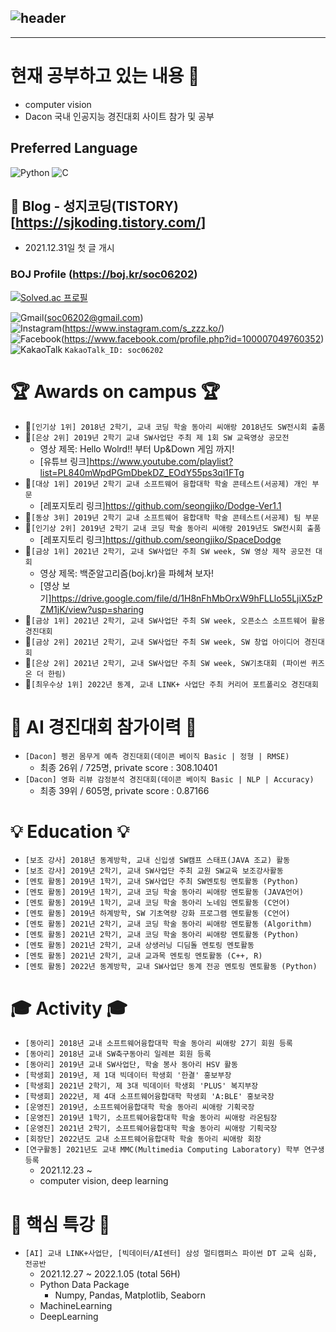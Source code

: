 ![header](https://capsule-render.vercel.app/api?type=waving&color=auto&height=300&section=header&text=SEONGJI-KO&fontSize=90&animation=fadeIn&fontAlignY=38&desc=Huh,%20GitHub%20is%20fun%20:\)%20Hi%20There!&descAlignY=51&descAlign=62)
---

---
                                                
<!---
SeongjiGo/SeongjiGo is a ✨ special ✨ repository because its `README.md` (this file) appears on your GitHub profile.
You can click the Preview link to take a look at your changes.
--->

# 현재 공부하고 있는 내용 📓
- computer vision
- Dacon 국내 인공지능 경진대회 사이트 참가 및 공부

## Preferred Language
![Python](https://img.shields.io/badge/python-3670A0?style=for-the-badge&logo=python&logoColor=ffdd54)
![C](https://img.shields.io/badge/c-%2300599C.svg?style=for-the-badge&logo=c&logoColor=white)</br>

## 📝 Blog - 성지코딩(TISTORY) [https://sjkoding.tistory.com/]
- 2021.12.31일 첫 글 개시 

### BOJ Profile (https://boj.kr/soc06202)
[![Solved.ac
프로필](http://mazassumnida.wtf/api/v2/generate_badge?boj=soc06202)](https://solved.ac/soc06202)

![Gmail](https://img.shields.io/badge/Gmail-D14836?style=for-the-badge&logo=gmail&logoColor=white)(soc06202@gmail.com)</br>
![Instagram](https://img.shields.io/badge/s_zzz.ko-%23E4405F.svg?style=for-the-badge&logo=Instagram&logoColor=white)(https://www.instagram.com/s_zzz.ko/)</br>
![Facebook](https://img.shields.io/badge/Facebook-%231877F2.svg?style=for-the-badge&logo=Facebook&logoColor=white)(https://www.facebook.com/profile.php?id=100007049760352)</br>
![KakaoTalk](https://img.shields.io/badge/kakaotalk-ffcd00.svg?style=for-the-badge&logo=kakaotalk&logoColor=000000) `KakaoTalk_ID: soc06202`</br>

<!---[![Anurag's GitHub stats](https://github-readme-stats.vercel.app/api?username=SeongjiGo)](https://github.com/anuraghazra/github-readme-stats)--->

# :trophy: Awards on campus :trophy:
- 🥇`[인기상 1위] 2018년 2학기, 교내 코딩 학술 동아리 씨애랑 2018년도 SW전시회 출품`
- 🥈`[은상 2위] 2019년 2학기 교내 SW사업단 주최 제 1회 SW 교육영상 공모전`
  - 영상 제목: Hello Wolrd!! 부터 Up&Down 게임 까지!
  - [유튜브 링크]https://www.youtube.com/playlist?list=PL840mWpdPGmDbekDZ_EOdY55ps3qi1FTg
- 🥇`[대상 1위] 2019년 2학기 교내 소프트웨어 융합대학 학술 콘테스트(서공제) 개인 부문`
  - [레포지토리 링크]https://github.com/seongjiko/Dodge-Ver1.1
- 🥉`[동상 3위] 2019년 2학기 교내 소프트웨어 융합대학 학술 콘테스트(서공제) 팀 부문`
- 🥈`[인기상 2위] 2019년 2학기 교내 코딩 학술 동아리 씨애랑 2019년도 SW전시회 출품`
  - [레포지토리 링크]https://github.com/seongjiko/SpaceDodge
- 🥇`[금상 1위] 2021년 2학기, 교내 SW사업단 주최 SW week, SW 영상 제작 공모전 대회`
  - 영상 제목: 백준알고리즘(boj.kr)을 파헤쳐 보자!
  - [영상 보기]https://drive.google.com/file/d/1H8nFhMbOrxW9hFLLlo55LjiX5zPZM1jK/view?usp=sharing
- 🥇`[금상 1위] 2021년 2학기, 교내 SW사업단 주최 SW week, 오픈소스 소프트웨어 활용 경진대회`
- 🥈`[금상 2위] 2021년 2학기, 교내 SW사업단 주최 SW week, SW 창업 아이디어 경진대회`
- 🥈`[은상 2위] 2021년 2학기, 교내 SW사업단 주최 SW week, SW기초대회 (파이썬 퀴즈 온 더 한림)`
- 🥇`[최우수상 1위] 2022년 동계, 교내 LINK+ 사업단 주최 커리어 포트폴리오 경진대회`

# 🤖 AI 경진대회 참가이력 🤖
- `[Dacon] 펭귄 몸무게 예측 경진대회(데이콘 베이직 Basic | 정형 | RMSE)`
  - 최종 26위 / 725명, private score : 308.10401
- `[Dacon] 영화 리뷰 감정분석 경진대회(데이콘 베이직 Basic | NLP | Accuracy)`
  - 최종 39위 / 605명, private score : 0.87166

# :bulb: Education :bulb:
- `[보조 강사] 2018년 동계방학, 교내 신입생 SW캠프 스태프(JAVA 조교) 활동`
- `[보조 강사] 2019년 2학기, 교내 SW사업단 주최 교원 SW교육 보조강사활동`
- `[멘토 활동] 2019년 1학기, 교내 SW사업단 주최 SW멘토링 멘토활동 (Python)`
- `[멘토 활동] 2019년 1학기, 교내 코딩 학술 동아리 씨애랑 멘토활동 (JAVA언어)`
- `[멘토 활동] 2019년 1학기, 교내 코딩 학술 동아리 노네임 멘토활동 (C언어)`
- `[멘토 활동] 2019년 하계방학, SW 기초역량 강화 프로그램 멘토활동 (C언어)`
- `[멘토 활동] 2021년 2학기, 교내 코딩 학술 동아리 씨애랑 멘토활동 (Algorithm)`
- `[멘토 활동] 2021년 2학기, 교내 코딩 학술 동아리 씨애랑 멘토활동 (Python)`
- `[멘토 활동] 2021년 2학기, 교내 상생러닝 디딤돌 멘토링 멘토활동`
- `[멘토 활동] 2021년 2학기, 교내 교과목 멘토링 멘토활동 (C++, R)`
- `[멘토 활동] 2022년 동계방학, 교내 SW사업단 동계 전공 멘토링 멘토활동 (Python)`

#  :mortar_board: Activity :mortar_board:
- `[동아리] 2018년 교내 소프트웨어융합대학 학술 동아리 씨애랑 27기 회원 등록`
- `[동아리] 2018년 교내 SW축구동아리 일레븐 회원 등록`
- `[동아리] 2019년 교내 SW사업단, 학술 봉사 동아리 HSV 활동`
- `[학생회] 2019년, 제 1대 빅데이터 학생회 '한결' 홍보부장`
- `[학생회] 2021년 2학기, 제 3대 빅데이터 학생회 'PLUS' 복지부장`
- `[학생회] 2022년, 제 4대 소프트웨어융합대학 학생회 'A:BLE' 홍보국장`
- `[운영진] 2019년, 소프트웨어융합대학 학술 동아리 씨애랑 기획국장`
- `[운영진] 2019년 1학기, 소프트웨어융합대학 학술 동아리 씨애랑 라온팀장`
- `[운영진] 2021년 2학기, 소프트웨어융합대학 학술 동아리 씨애랑 기획국장`
- `[회장단] 2022년도 교내 소프트웨어융합대학 학술 동아리 씨애랑 회장`
- `[연구활동] 2021년도 교내 MMC(Multimedia Computing Laboratory) 학부 연구생 등록`
  - 2021.12.23 ~
  - computer vision, deep learning
# 🏫 핵심 특강 🏫
- `[AI] 교내 LINK+사업단, [빅데이터/AI센터] 삼성 멀티캠퍼스 파이썬 DT 교육 심화, 전공반 `
  - 2021.12.27 ~ 2022.1.05 (total 56H)
  - Python Data Package
    - Numpy, Pandas, Matplotlib, Seaborn
  - MachineLearning
  - DeepLearning
